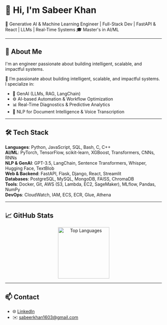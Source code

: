 # 👋 Hi, I'm Sabeer Khan

🎯 Generative AI & Machine Learning Engineer | Full-Stack Dev | FastAPI & React | LLMs | Real-Time Systems
🎓 Master's in AI/ML  

---

## 🧠 About Me

I'm an engineer passionate about building intelligent, scalable, and impactful systems.  

🚀 I’m passionate about building intelligent, scalable, and impactful systems.  
I specialize in:
- 🧠 GenAI (LLMs, RAG, LangChain)
- ⚙️ AI-based Automation & Workflow Optimization
- 📊 Real-Time Diagnostics & Predictive Analytics
- 💬 NLP for Document Intelligence & Voice Transcription


---

## 🛠️ Tech Stack

**Languages**: Python, JavaScript, SQL, Bash, C, C++  
**AI/ML**: PyTorch, TensorFlow, scikit-learn, XGBoost, Transformers, CNNs, RNNs  
**NLP & GenAI**: GPT-3.5, LangChain, Sentence Transformers, Whisper, Hugging Face, TextBlob  
**Web & Backend**: FastAPI, Flask, Django, React, Streamlit  
**Databases**: PostgreSQL, MySQL, MongoDB, FAISS, ChromaDB  
**Tools**: Docker, Git, AWS (S3, Lambda, EC2, SageMaker), MLflow, Pandas, NumPy  
**DevOps**: CloudWatch, IAM, ECS, ECR, Glue, Athena  

---


## 📈 GitHub Stats

<p align="center">
  <img src="https://github-readme-stats.vercel.app/api/top-langs/?username=sabeer-khan&layout=compact&theme=tokyonight" alt="Top Languages" height="165" />
</p>

---

## 📫 Contact

- 🌐 [LinkedIn](https://www.linkedin.com/in/sabeer-ahmed-khan/)
- ✉️ sabeerkhan1603@gmail.com


<!---
sabeer-khan/sabeer-khan is a ✨ special ✨ repository because its `README.md` (this file) appears on your GitHub profile.
You can click the Preview link to take a look at your changes.
--->
